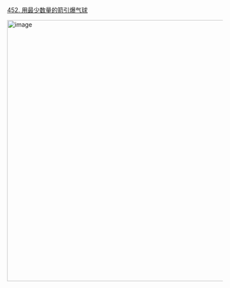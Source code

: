 [452. 用最少数量的箭引爆气球](https://leetcode.cn/problems/minimum-number-of-arrows-to-burst-balloons/description/?envType=study-plan-v2&envId=top-interview-150)

<img width="911" height="611" alt="image" src="https://github.com/user-attachments/assets/039385fc-947f-4065-be53-8b2c27947938" />

